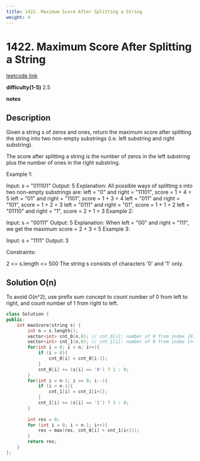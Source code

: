```yaml
---
title: 1422. Maximum Score After Splitting a String
weight: 4
---
```

# 1422. Maximum Score After Splitting a String

[leetcode link](https://leetcode.com/problems/maximum-score-after-splitting-a-string/)

**difficulty(1-5)** 
2.5

**notes**   


## Description

Given a string s of zeros and ones, return the maximum score after splitting the string into two non-empty substrings (i.e. left substring and right substring).

The score after splitting a string is the number of zeros in the left substring plus the number of ones in the right substring.

 

Example 1:

Input: s = "011101"
Output: 5 
Explanation: 
All possible ways of splitting s into two non-empty substrings are:
left = "0" and right = "11101", score = 1 + 4 = 5 
left = "01" and right = "1101", score = 1 + 3 = 4 
left = "011" and right = "101", score = 1 + 2 = 3 
left = "0111" and right = "01", score = 1 + 1 = 2 
left = "01110" and right = "1", score = 2 + 1 = 3
Example 2:

Input: s = "00111"
Output: 5
Explanation: When left = "00" and right = "111", we get the maximum score = 2 + 3 = 5
Example 3:

Input: s = "1111"
Output: 3
 

Constraints:

2 <= s.length <= 500
The string s consists of characters '0' and '1' only.

## Solution O(n)

To avoid O(n^2), use prefix sum concept to count number of 0 from left to right, and count number of 1 from right to left.

```c++
class Solution {
public:
    int maxScore(string s) {
        int n = s.length();
        vector<int> cnt_0(n,0); // cnt_0[i]: number of 0 from index [0,i] (inclusive)
        vector<int> cnt_1(n,0); // cnt_1[i]: number of 0 from index [n-1,i] (inclusive)
        for(int i = 0; i < n; i++){
            if (i > 0){
                cnt_0[i] = cnt_0[i-1];
            }
            cnt_0[i] += (s[i] == '0') ? 1 : 0;
        }
        for(int i = n-1; i >= 0; i--){
            if (i < n-1){
                cnt_1[i] = cnt_1[i+1];
            }
            cnt_1[i] += (s[i] == '1') ? 1 : 0;
        }
        
        int res = 0;
        for (int i = 0; i < n-1; i++){
            res = max(res, cnt_0[i] + cnt_1[i+1]);
        }
        return res;        
    }
};
```
